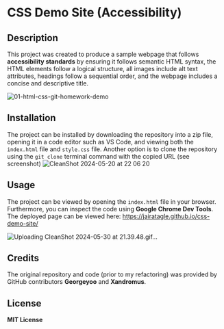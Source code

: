 # CSS Demo Site (Accessibility)

## Description
This project was created to produce a sample webpage that follows **accessibility standards** by ensuring it follows semantic HTML syntax, the HTML elements follow a logical structure, all images include alt text attributes, headings follow a sequential order, and the webpage includes a concise and descriptive title.

![01-html-css-git-homework-demo](https://github.com/jairatagle/css-demo-site/assets/168057021/3e1cc953-4c33-4c40-adaf-f13de10a6cc7)


## Installation
The project can be installed by downloading the repository into a zip file, opening it in a code editor such as VS Code, and viewing both the `index.html` file and `style.css` file. Another option is to clone the repository using the `git clone` terminal command with the copied URL (see screenshot)
![CleanShot 2024-05-20 at 22 06 20](https://github.com/jairatagle/css-demo-site/assets/168057021/7bb3aac8-0d5e-49d5-bb2d-c08c91a4b3fd)


## Usage
The project can be viewed by opening the `index.html` file in your browser. Furthermore, you can inspect the code using **Google Chrome Dev Tools**.
The deployed page can be viewed here: https://jairatagle.github.io/css-demo-site/

![Uploading CleanShot 2024-05-30 at 21.39.48.gif…]()


## Credits
The original repository and code (prior to my refactoring) was provided by GitHub contributors **Georgeyoo** and **Xandromus**.

## License
**MIT License**


